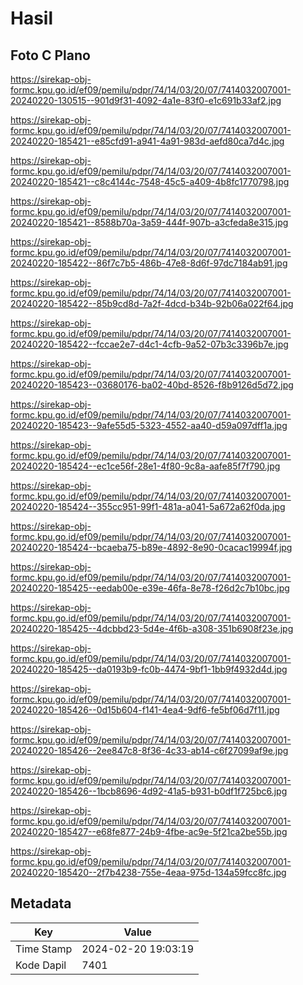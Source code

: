 # Hasil

## Foto C Plano

https://sirekap-obj-formc.kpu.go.id/ef09/pemilu/pdpr/74/14/03/20/07/7414032007001-20240220-130515--901d9f31-4092-4a1e-83f0-e1c691b33af2.jpg

https://sirekap-obj-formc.kpu.go.id/ef09/pemilu/pdpr/74/14/03/20/07/7414032007001-20240220-185421--e85cfd91-a941-4a91-983d-aefd80ca7d4c.jpg

https://sirekap-obj-formc.kpu.go.id/ef09/pemilu/pdpr/74/14/03/20/07/7414032007001-20240220-185421--c8c4144c-7548-45c5-a409-4b8fc1770798.jpg

https://sirekap-obj-formc.kpu.go.id/ef09/pemilu/pdpr/74/14/03/20/07/7414032007001-20240220-185421--8588b70a-3a59-444f-907b-a3cfeda8e315.jpg

https://sirekap-obj-formc.kpu.go.id/ef09/pemilu/pdpr/74/14/03/20/07/7414032007001-20240220-185422--86f7c7b5-486b-47e8-8d6f-97dc7184ab91.jpg

https://sirekap-obj-formc.kpu.go.id/ef09/pemilu/pdpr/74/14/03/20/07/7414032007001-20240220-185422--85b9cd8d-7a2f-4dcd-b34b-92b06a022f64.jpg

https://sirekap-obj-formc.kpu.go.id/ef09/pemilu/pdpr/74/14/03/20/07/7414032007001-20240220-185422--fccae2e7-d4c1-4cfb-9a52-07b3c3396b7e.jpg

https://sirekap-obj-formc.kpu.go.id/ef09/pemilu/pdpr/74/14/03/20/07/7414032007001-20240220-185423--03680176-ba02-40bd-8526-f8b9126d5d72.jpg

https://sirekap-obj-formc.kpu.go.id/ef09/pemilu/pdpr/74/14/03/20/07/7414032007001-20240220-185423--9afe55d5-5323-4552-aa40-d59a097dff1a.jpg

https://sirekap-obj-formc.kpu.go.id/ef09/pemilu/pdpr/74/14/03/20/07/7414032007001-20240220-185424--ec1ce56f-28e1-4f80-9c8a-aafe85f7f790.jpg

https://sirekap-obj-formc.kpu.go.id/ef09/pemilu/pdpr/74/14/03/20/07/7414032007001-20240220-185424--355cc951-99f1-481a-a041-5a672a62f0da.jpg

https://sirekap-obj-formc.kpu.go.id/ef09/pemilu/pdpr/74/14/03/20/07/7414032007001-20240220-185424--bcaeba75-b89e-4892-8e90-0cacac19994f.jpg

https://sirekap-obj-formc.kpu.go.id/ef09/pemilu/pdpr/74/14/03/20/07/7414032007001-20240220-185425--eedab00e-e39e-46fa-8e78-f26d2c7b10bc.jpg

https://sirekap-obj-formc.kpu.go.id/ef09/pemilu/pdpr/74/14/03/20/07/7414032007001-20240220-185425--4dcbbd23-5d4e-4f6b-a308-351b6908f23e.jpg

https://sirekap-obj-formc.kpu.go.id/ef09/pemilu/pdpr/74/14/03/20/07/7414032007001-20240220-185425--da0193b9-fc0b-4474-9bf1-1bb9f4932d4d.jpg

https://sirekap-obj-formc.kpu.go.id/ef09/pemilu/pdpr/74/14/03/20/07/7414032007001-20240220-185426--0d15b604-f141-4ea4-9df6-fe5bf06d7f11.jpg

https://sirekap-obj-formc.kpu.go.id/ef09/pemilu/pdpr/74/14/03/20/07/7414032007001-20240220-185426--2ee847c8-8f36-4c33-ab14-c6f27099af9e.jpg

https://sirekap-obj-formc.kpu.go.id/ef09/pemilu/pdpr/74/14/03/20/07/7414032007001-20240220-185426--1bcb8696-4d92-41a5-b931-b0df1f725bc6.jpg

https://sirekap-obj-formc.kpu.go.id/ef09/pemilu/pdpr/74/14/03/20/07/7414032007001-20240220-185427--e68fe877-24b9-4fbe-ac9e-5f21ca2be55b.jpg

https://sirekap-obj-formc.kpu.go.id/ef09/pemilu/pdpr/74/14/03/20/07/7414032007001-20240220-185420--2f7b4238-755e-4eaa-975d-134a59fcc8fc.jpg


## Metadata

| Key        | Value               |
| ---------- | ------------------- |
| Time Stamp | 2024-02-20 19:03:19 |
| Kode Dapil | 7401                |



